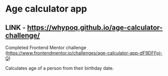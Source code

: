 # Age calculator app

## LINK - https://whypoq.github.io/age-calculator-challenge/


Completed Frontend Mentor challenge (https://www.frontendmentor.io/challenges/age-calculator-app-dF9DFFpj-Q)

Calculates age of a person from their birthday date.


